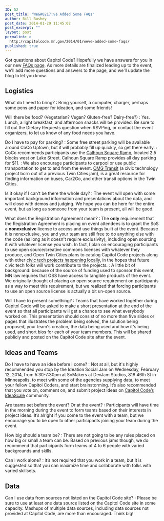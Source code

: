 ```yaml
---
ID: 52
post_title: 'We&#8217;ve Added Some FAQs'
author: Bill Bushey
post_date: 2014-01-29 11:45:02
post_excerpt: ""
layout: post
permalink: >
  http://capitolcode.mn.gov/2014/01/weve-added-some-faqs/
published: true
---
```

Got questions about Capitol Code? Hopefully we have answers for you in our new [FAQs page][1]. As more details are finalized leading up to the event, we'll add more questions and answers to the page, and we'll update the blog to let you know. 
## Logistics

What do I need to bring?
:   Bring yourself, a computer, charger, perhaps some pens and paper for ideation, and some friends!

Will there be food? (Vegetarian? Vegan? Gluten-free? Dairy-free?)
:   Yes. Lunch, a light breakfast, and afternoon snacks will be provided. Be sure to fill out the Dietary Requests question when RSVPing, or contact the event organizers, to let us know of any food needs you have.

Do I have to pay for parking?
:   Some free street parking will be available around CoCo Uptown, but it will probably fill up quickly, so get there early.
:   CoCo recommends participants use the [Calhoun Square Ramp][2], located 2.5 blocks west on Lake Street. Calhoun Square Ramp provides all day parking for $11.
:   We also encourage participants to carpool or use public transportation to get to and from the event. [OMG Transit][3] (a civic technology project born out of a previous Twin Cities jam), is a great resource for finding information on buses, Car2Go, and other transit options in the Twin Cities.

Is it okay if I can't be there the whole day?
:   The event will open with some important background information and presentations about the data, and will close with demos and judging. We hope you can be here for the entire event, but as long as someone from your team is present, all will be good.

What does the Registration Agreement mean?
:   The **only** requirement that the Registration Agreement is placing on event attendees is to grant the SoS a **nonexclusive** license to access and use things built at the event. Because it is nonexclusive, you and your team are still free to do anything else with the code (as long as it doesn't require exclusivity), including open sourcing it with whatever license you wish. In fact, I plan on encouraging participants to use open source/creative commons licenses with whatever they produce, and Open Twin Cities plans to catalog Capitol Code projects along with other [civic tech projects happening locally][4], in the hopes that future civic tech folks will work contribute to the projects.
:   A little bit of background: because of the source of funding used to sponsor this event, MN law requires that OSS have access to tangible products of the event. We originally thought of placing an open source requirement on participants as a way to meet this requirement, but we realized that forcing participants to use an open source license is actually a bit un-open source.

Will I have to present something?
:   Teams that have worked together during Capitol Code will be asked to make a short presentation at the end of the event so that all participants will get a chance to see what everybody worked on. This presentation should consist of no more than five slides or pages that illustrates the problem being solved, the solution being proposed, your team's creation, the data being used and how it's being used, and short bios for each of your team members. This will be shared publicly and posted on the Capitol Code site after the event.

## Ideas and Teams

Do I have to have an idea before I come?
:   Not at all, but it's highly recommended you stop by the Ideation Social Jam on Wednesday, February 12, 2014, from 5:30-7:30pm at SoMakers at DevJam Studios, 818 46th St in Minneapolis, to meet with some of the agencies supplying data, to meet your fellow Capitol Coders, and start brainstorming. It’s also recommended that you vote on, comment on, and submit project ideas on [Capitol Code’s IdeaScale][5] community.

Are teams set before the event? Or at the event?
:   Participants will have time in the morning during the event to form teams based on their interests in project ideas. It’s alright if you come to the event with a team, but we encourage you to be open to other participants joining your team during the event.

How big should a team be?
:   There are not going to be any rules placed on how big or small a team can be. Based on previous jams though, we do recommend that participants form teams of 4 to 6 people with varied backgrounds and skills.

Can I work alone?
:   It’s not required that you work in a team, but it is suggested so that you can maximize time and collaborate with folks with varied skillsets.

## Data

Can I use data from sources not listed on the Capitol Code site?
:   Please be sure to use at least one data source listed on the Capitol Code site in some capacity. Mashups of multiple data sources, including data sources not provided at Capitol Code, are more than encouraged. Think big!

 [1]: http://capitolcode.mn.gov/faqs/ "FAQs"
 [2]: http://www.calhounsquare.com/parking/
 [3]: http://omgtransit.com/
 [4]: http://opentwincities.org/projects/
 [5]: http://capitolcode.ideascale.com/